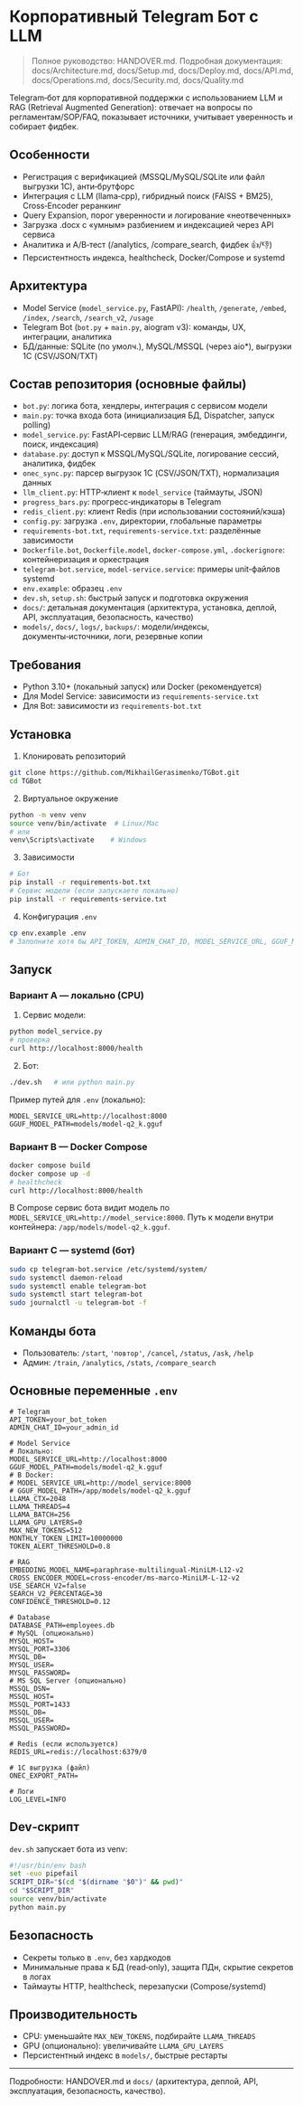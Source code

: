 # Корпоративный Telegram Бот с LLM

> Полное руководство: HANDOVER.md. Подробная документация: docs/Architecture.md, docs/Setup.md, docs/Deploy.md, docs/API.md, docs/Operations.md, docs/Security.md, docs/Quality.md

Telegram‑бот для корпоративной поддержки с использованием LLM и RAG (Retrieval Augmented Generation): отвечает на вопросы по регламентам/SOP/FAQ, показывает источники, учитывает уверенность и собирает фидбек.

## Особенности

- Регистрация с верификацией (MSSQL/MySQL/SQLite или файл выгрузки 1С), анти‑брутфорс
- Интеграция с LLM (llama‑cpp), гибридный поиск (FAISS + BM25), Cross‑Encoder реранкинг
- Query Expansion, порог уверенности и логирование «неотвеченных»
- Загрузка .docx с «умным» разбиением и индексацией через API сервиса
- Аналитика и A/B‑тест (/analytics, /compare_search, фидбек 👍/👎)
- Персистентность индекса, healthcheck, Docker/Compose и systemd

## Архитектура

- Model Service (`model_service.py`, FastAPI): `/health`, `/generate`, `/embed`, `/index`, `/search`, `/search_v2`, `/usage`
- Telegram Bot (`bot.py` + `main.py`, aiogram v3): команды, UX, интеграции, аналитика
- БД/данные: SQLite (по умолч.), MySQL/MSSQL (через aio*), выгрузки 1С (CSV/JSON/TXT)

## Состав репозитория (основные файлы)

- `bot.py`: логика бота, хендлеры, интеграция с сервисом модели
- `main.py`: точка входа бота (инициализация БД, Dispatcher, запуск polling)
- `model_service.py`: FastAPI‑сервис LLM/RAG (генерация, эмбеддинги, поиск, индексация)
- `database.py`: доступ к MSSQL/MySQL/SQLite, логирование сессий, аналитика, фидбек
- `onec_sync.py`: парсер выгрузок 1С (CSV/JSON/TXT), нормализация данных
- `llm_client.py`: HTTP‑клиент к `model_service` (таймауты, JSON)
- `progress_bars.py`: прогресс‑индикаторы в Telegram
- `redis_client.py`: клиент Redis (при использовании состояний/кэша)
- `config.py`: загрузка `.env`, директории, глобальные параметры
- `requirements-bot.txt`, `requirements-service.txt`: разделённые зависимости
- `Dockerfile.bot`, `Dockerfile.model`, `docker-compose.yml`, `.dockerignore`: контейнеризация и оркестрация
- `telegram-bot.service`, `model-service.service`: примеры unit‑файлов systemd
- `env.example`: образец `.env`
- `dev.sh`, `setup.sh`: быстрый запуск и подготовка окружения
- `docs/`: детальная документация (архитектура, установка, деплой, API, эксплуатация, безопасность, качество)
- `models/`, `docs/`, `logs/`, `backups/`: модели/индексы, документы‑источники, логи, резервные копии

## Требования

- Python 3.10+ (локальный запуск) или Docker (рекомендуется)
- Для Model Service: зависимости из `requirements-service.txt`
- Для Bot: зависимости из `requirements-bot.txt`

## Установка

1) Клонировать репозиторий
```bash
git clone https://github.com/MikhailGerasimenko/TGBot.git
cd TGBot
```

2) Виртуальное окружение
```bash
python -m venv venv
source venv/bin/activate  # Linux/Mac
# или
venv\Scripts\activate    # Windows
```

3) Зависимости
```bash
# Бот
pip install -r requirements-bot.txt
# Сервис модели (если запускаете локально)
pip install -r requirements-service.txt
```

4) Конфигурация `.env`
```bash
cp env.example .env
# Заполните хотя бы API_TOKEN, ADMIN_CHAT_ID, MODEL_SERVICE_URL, GGUF_MODEL_PATH
```

## Запуск

### Вариант A — локально (CPU)
1) Сервис модели:
```bash
python model_service.py
# проверка
curl http://localhost:8000/health
```
2) Бот:
```bash
./dev.sh   # или python main.py
```

Пример путей для `.env` (локально):
```env
MODEL_SERVICE_URL=http://localhost:8000
GGUF_MODEL_PATH=models/model-q2_k.gguf
```

### Вариант B — Docker Compose
```bash
docker compose build
docker compose up -d
# healthcheck
curl http://localhost:8000/health
```
В Compose сервис бота видит модель по `MODEL_SERVICE_URL=http://model_service:8000`. Путь к модели внутри контейнера: `/app/models/model-q2_k.gguf`.

### Вариант C — systemd (бот)
```bash
sudo cp telegram-bot.service /etc/systemd/system/
sudo systemctl daemon-reload
sudo systemctl enable telegram-bot
sudo systemctl start telegram-bot
sudo journalctl -u telegram-bot -f
```

## Команды бота

- Пользователь: `/start`, `'повтор'`, `/cancel`, `/status`, `/ask`, `/help`
- Админ: `/train`, `/analytics`, `/stats`, `/compare_search`

## Основные переменные `.env`

```env
# Telegram
API_TOKEN=your_bot_token
ADMIN_CHAT_ID=your_admin_id

# Model Service
# Локально:
MODEL_SERVICE_URL=http://localhost:8000
GGUF_MODEL_PATH=models/model-q2_k.gguf
# В Docker:
# MODEL_SERVICE_URL=http://model_service:8000
# GGUF_MODEL_PATH=/app/models/model-q2_k.gguf
LLAMA_CTX=2048
LLAMA_THREADS=4
LLAMA_BATCH=256
LLAMA_GPU_LAYERS=0
MAX_NEW_TOKENS=512
MONTHLY_TOKEN_LIMIT=10000000
TOKEN_ALERT_THRESHOLD=0.8

# RAG
EMBEDDING_MODEL_NAME=paraphrase-multilingual-MiniLM-L12-v2
CROSS_ENCODER_MODEL=cross-encoder/ms-marco-MiniLM-L-12-v2
USE_SEARCH_V2=false
SEARCH_V2_PERCENTAGE=30
CONFIDENCE_THRESHOLD=0.12

# Database
DATABASE_PATH=employees.db
# MySQL (опционально)
MYSQL_HOST=
MYSQL_PORT=3306
MYSQL_DB=
MYSQL_USER=
MYSQL_PASSWORD=
# MS SQL Server (опционально)
MSSQL_DSN=
MSSQL_HOST=
MSSQL_PORT=1433
MSSQL_DB=
MSSQL_USER=
MSSQL_PASSWORD=

# Redis (если используется)
REDIS_URL=redis://localhost:6379/0

# 1C выгрузка (файл)
ONEC_EXPORT_PATH=

# Логи
LOG_LEVEL=INFO
```

## Dev‑скрипт

`dev.sh` запускает бота из venv:
```bash
#!/usr/bin/env bash
set -euo pipefail
SCRIPT_DIR="$(cd "$(dirname "$0")" && pwd)"
cd "$SCRIPT_DIR"
source venv/bin/activate
python main.py
```

## Безопасность

- Секреты только в `.env`, без хардкодов
- Минимальные права к БД (read‑only), защита ПДн, скрытие секретов в логах
- Таймауты HTTP, healthcheck, перезапуски (Compose/systemd)

## Производительность

- CPU: уменьшайте `MAX_NEW_TOKENS`, подбирайте `LLAMA_THREADS`
- GPU (опционально): увеличивайте `LLAMA_GPU_LAYERS`
- Персистентный индекс в `models/`, быстрые рестарты

---
Подробности: HANDOVER.md и `docs/` (архитектура, деплой, API, эксплуатация, безопасность, качество).

